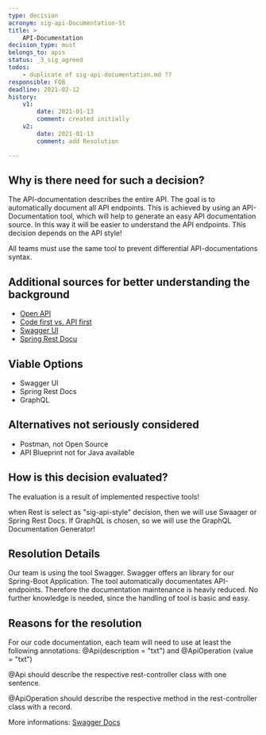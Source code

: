 ```yaml
---
type: decision
acronym: sig-api-Documentation-St
title: >
    API-Documentation
decision_type: must
belongs_to: apis
status: _3_sig_agreed
todos:
    - duplicate of sig-api-documentation.md ??
responsible: FOB
deadline: 2021-02-12
history:
    v1:
        date: 2021-01-13
        comment: created initially
    v2:
        date: 2021-01-13
        comment: add Resolution

---
```


## Why is there need for such a decision?
The API-documentation describes the entire
API. The goal is to automatically document all API endpoints. This is achieved by using an API-Documentation tool, which will help to generate an easy API documentation source.
In this way it will be easier to understand the API endpoints. This decision depends on the API style!

All teams must use the same tool to prevent differential API-documentations syntax.

## Additional sources for better understanding the background

* [Open API](https://entwickler.de/online/development/einstieg-in-openapi-v3-579830417.html)
* [Code first vs. API first](https://apisyouwonthate.com/blog/api-design-first-vs-code-first)
* [Swagger UI](https://swagger.io/tools/swagger-ui/)
* [Spring Rest Docu](https://spring.io/projects/spring-restdocs)

## Viable Options

* Swagger UI
* Spring Rest Docs
* GraphQL

## Alternatives not seriously considered

* Postman, not Open Source
* API Blueprint not for Java available 

## How is this decision evaluated?

The evaluation is a result of implemented respective tools!

when Rest is select as "sig-api-style" decision, then we will use Swaager or Spring Rest Docs. If GraphQL is chosen, so we will use the GraphQL Documentation Generator!
 
## Resolution Details

Our team is using the tool Swagger. Swagger offers an library for our Spring-Boot Application. The tool automatically documentates API-endpoints. Therefore the documentation maintenance is heavly reduced. No further knowledge is needed, since the handling of tool is basic and easy.  

## Reasons for the resolution
For our code documentation, each team will need to use at least the following annotations:
@Api(description = "txt") and @ApiOperation (value = "txt")

@Api should describe the respective rest-controller class with one sentence.

@ApiOperation should describe the respective method in the rest-controller class with a record. 

More informations: [Swagger Docs](https://docs.swagger.io/swagger-core/current/apidocs/)
